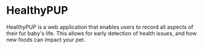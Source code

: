 # HealthyPUP

HealthyPUP is a web application that enables users to record all aspects of their fur baby's life. This allows for early detection of health issues, and how new foods can impact your pet.



